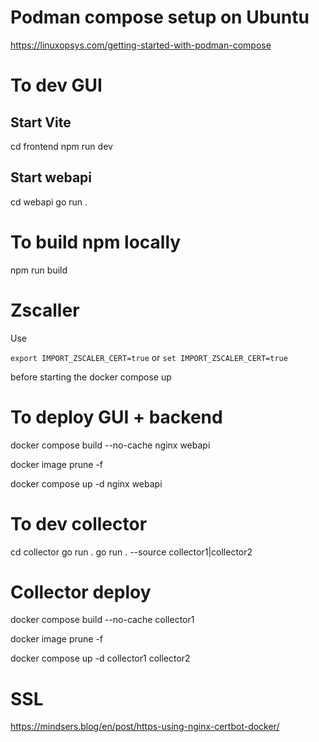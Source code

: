 # Podman compose setup on Ubuntu
https://linuxopsys.com/getting-started-with-podman-compose

# To dev GUI

## Start Vite
cd frontend
npm run dev

## Start webapi
cd webapi
go run .

# To build npm locally 
npm run build

# Zscaller
Use 

```export IMPORT_ZSCALER_CERT=true```
or 
```set IMPORT_ZSCALER_CERT=true```

before starting the docker compose up

# To deploy GUI + backend

docker compose build --no-cache nginx webapi 

docker image prune -f

docker compose up -d nginx webapi

# To dev collector
cd collector
go run . 
go run . --source collector1|collector2

# Collector deploy

docker compose build --no-cache collector1

docker image prune -f

docker compose up -d collector1 collector2

# SSL 
https://mindsers.blog/en/post/https-using-nginx-certbot-docker/